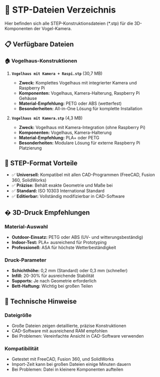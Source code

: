 # 📁 STP-Dateien Verzeichnis

Hier befinden sich alle STEP-Konstruktionsdateien (*.stp) für die 3D-Komponenten der Vogel-Kamera.

## 📋 Verfügbare Dateien

### 🏠 Vogelhaus-Konstruktionen

1. **`Vogelhaus mit Kamera + Raspi.stp`** (30,7 MB)
   - **Zweck:** Komplettes Vogelhaus mit integrierter Kamera und Raspberry Pi
   - **Komponenten:** Vogelhaus, Kamera-Halterung, Raspberry Pi Gehäuse
   - **Material-Empfehlung:** PETG oder ABS (wetterfest)
   - **Besonderheiten:** All-in-One Lösung für komplette Installation

2. **`Vogelhaus mit Kamera.stp`** (4,3 MB)
   - **Zweck:** Vogelhaus mit Kamera-Integration (ohne Raspberry Pi)
   - **Komponenten:** Vogelhaus, Kamera-Halterung
   - **Material-Empfehlung:** PLA+ oder PETG
   - **Besonderheiten:** Modulare Lösung für externe Raspberry Pi Platzierung

## 📐 STEP-Format Vorteile

- ✅ **Universell:** Kompatibel mit allen CAD-Programmen (FreeCAD, Fusion 360, SolidWorks)
- ✅ **Präzise:** Behält exakte Geometrie und Maße bei
- ✅ **Standard:** ISO 10303 International Standard
- ✅ **Editierbar:** Vollständig modifizierbar in CAD-Software

## �️ 3D-Druck Empfehlungen

### Material-Auswahl
- **Outdoor-Einsatz:** PETG oder ABS (UV- und witterungsbeständig)
- **Indoor-Test:** PLA+ ausreichend für Prototyping
- **Professionell:** ASA für höchste Wetterbeständigkeit

### Druck-Parameter
- **Schichthöhe:** 0,2 mm (Standard) oder 0,3 mm (schneller)
- **Infill:** 20-30% für ausreichende Stabilität  
- **Supports:** Je nach Geometrie erforderlich
- **Bett-Haftung:** Wichtig bei großen Teilen

## 📏 Technische Hinweise

### Dateigröße
- Große Dateien zeigen detaillierte, präzise Konstruktionen
- CAD-Software mit ausreichend RAM empfohlen
- Bei Problemen: Vereinfachte Ansicht in CAD-Software verwenden

### Kompatibilität
- Getestet mit FreeCAD, Fusion 360, und SolidWorks
- Import-Zeit kann bei großen Dateien einige Minuten dauern
- Bei Problemen: Datei in kleinere Komponenten aufteilen